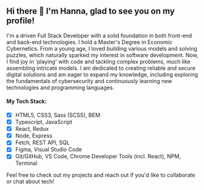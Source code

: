 ## Hi there 👋 I'm Hanna, glad to see you on my profile!

I'm a driven Full Stack Developer with a solid foundation in both front-end and back-end technologies. I hold a Master's Degree in Economic Cybernetics.
From a young age, I loved building various models and solving puzzles, which naturally sparked my interest in software development. Now, I find joy in 'playing' with code and tackling complex problems, much like assembling intricate models.
I am dedicated to creating reliable and secure digital solutions and am eager to expand my knowledge, including exploring the fundamentals of cybersecurity and continuously learning new technologies and programming languages.

#### My Tech Stack:

- [x] HTML5, CSS3, Sass (SCSS), BEM
- [x] Typescript, JavaScript
- [x] React, Redux
- [x] Node, Express
- [x] Fetch, REST API, SQL
- [x] Figma, Visual Studio Code
- [x] Git/GitHub, VS Code, Chrome Developer Tools (incl. React), NPM, Terminal

Feel free to check out my projects and reach out if you'd like to collaborate or chat about tech!

<!--
**hsvirina/hsvirina** is a ✨ _special_ ✨ repository because its `README.md` (this file) appears on your GitHub profile.

Here are some ideas to get you started:

- 🔭 I’m currently working on ...
- 🌱 I’m currently learning ...
- 👯 I’m looking to collaborate on ...
- 🤔 I’m looking for help with ...
- 💬 Ask me about ...
- 📫 How to reach me: ...
- 😄 Pronouns: ...
- ⚡ Fun fact: ...
-->
